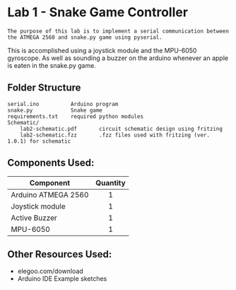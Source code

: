 # Lab 1 - Snake Game Controller
    The purpose of this lab is to implement a serial communication between the ATMEGA 2560 and snake.py game using pyserial. 
This is accomplished using a joystick module and the MPU-6050 gyroscope. As well as sounding a buzzer on the arduino 
whenever an apple is eaten in the snake.py game. 

## Folder Structure
```
serial.ino          Arduino program
snake.py            Snake game
requirements.txt    required python modules
Schematic/
    lab2-schematic.pdf       circuit schematic design using fritzing
    lab2-schematic.fzz       .fzz files used with fritzing (ver. 1.0.1) for schematic

```

## Components Used:
Component           | Quantity
---------           | :---------:
Arduino ATMEGA 2560 | 1
Joystick module     | 1
Active Buzzer       | 1
MPU-6050            | 1





## Other Resources Used:
- elegoo.com/download
- Arduino IDE Example sketches



